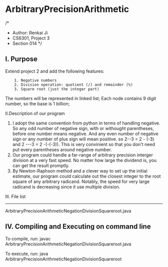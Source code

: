 ArbitraryPrecisionArithmetic
============================
/* 
* Author: Renkai Ji
* CS6301, Project 3
* Section 014
*/



I. Purpose
----------

 
 Extend project 2 and add the following features:

        1. Negative numbers
        2. Division operation: quotient (/) and remainder (%)
        3. Square root (just the integer part)

 The numbers will be represented in linked list;
 Each node contains 9 digit number, so the base is 1 billion;

II.Description of our program
   1. I adopt the same convention from python in terms of handling negative. So any odd number of negative sign, with or withought parentheses, before one number means negative. And any even number of  negative sign or any number of plus sign will mean positive. so 2--3 = 2 - (-3) and 2 ---3 = 2 -(-(-3)). This is very convinient so that you don't need put every parentheses around negative number.
   2. Our program could handle a far-range of arbitrary precision interger division at a very fast speed. No matter how large the dividend is, you can get the result promptly.
   3. By Newton-Raphson method and a clever way to set up the initial estimate, our program could calculate out the closest integer to the root square of any arbitrary radicand. Notably, the speed for very large radicand is decreasing since it use multiple division.

III. File list

--------------
ArbitraryPrecisionArithmeticNegationDivisionSquareroot.java



IV. Compiling and Executing on command line
---------------------------------------------

To compile, run:
javac ArbitraryPrecisionArithmeticNegationDivisionSquareroot.java

To execute, run:
java ArbitraryPrecisionArithmeticNegationDivisionSquareroot
